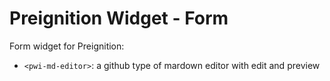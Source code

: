 # Preignition Widget - Form

Form widget for Preignition: 
- `<pwi-md-editor>`: a github type of mardown editor with edit and preview